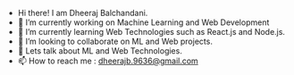 - Hi there! I am Dheeraj Balchandani.
- 🔭 I’m currently working on Machine Learning and Web Development
- 🌱 I’m currently learning Web Technologies such as React.js and Node.js.
- 👯 I’m looking to collaborate on ML and Web projects.
- 💬 Lets talk about ML and Web Technologies.
- 📫 How to reach me : dheerajb.9636@gmail.com
